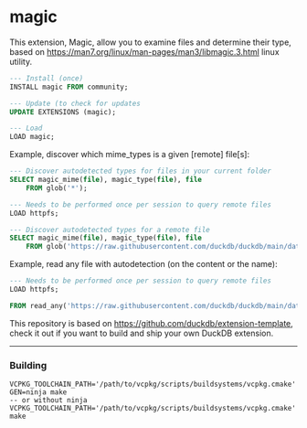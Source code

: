 # magic

This extension, Magic, allow you to examine files and determine their type, based on https://man7.org/linux/man-pages/man3/libmagic.3.html linux utility.


```sql
--- Install (once)
INSTALL magic FROM community;

--- Update (to check for updates
UPDATE EXTENSIONS (magic);

--- Load
LOAD magic;
```

Example, discover which mime_types is a given [remote] file[s]:
```sql
--- Discover autodetected types for files in your current folder
SELECT magic_mime(file), magic_type(file), file
    FROM glob('*');

--- Needs to be performed once per session to query remote files
LOAD httpfs;

--- Discover autodetected types for a remote file
SELECT magic_mime(file), magic_type(file), file
    FROM glob('https://raw.githubusercontent.com/duckdb/duckdb/main/data/parquet-testing/adam_genotypes.parquet');
```

Example, read any file with autodetection (on the content or the name):
```sql
--- Needs to be performed once per session to query remote files
LOAD httpfs;

FROM read_any('https://raw.githubusercontent.com/duckdb/duckdb/main/data/parquet-testing/adam_genotypes.parquet');
```

This repository is based on https://github.com/duckdb/extension-template, check it out if you want to build and ship your own DuckDB extension.

---

### Building

```
VCPKG_TOOLCHAIN_PATH='/path/to/vcpkg/scripts/buildsystems/vcpkg.cmake' GEN=ninja make
-- or without ninja
VCPKG_TOOLCHAIN_PATH='/path/to/vcpkg/scripts/buildsystems/vcpkg.cmake' make
```
